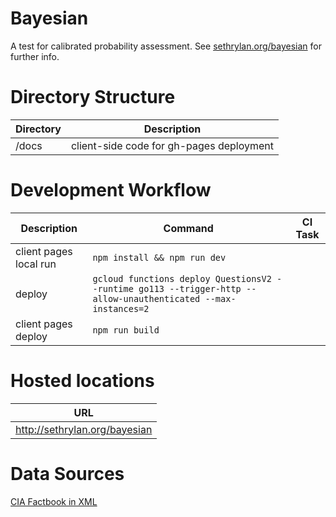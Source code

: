 Bayesian
========

A test for calibrated probability assessment. See [sethrylan.org/bayesian](http://sethrylan.org/bayesian) for further info.

Directory Structure
=========

| Directory    | Description                              |
| ------------ |------------------------------------------|
| /docs        | client-side code for gh-pages deployment |

Development Workflow
=========

| Description               | Command                                          | CI Task |
| ------------------------- |--------------------------------------------------|---------|
| client pages local run    | ```npm install && npm run dev```                 |         |
| deploy                    | ```gcloud functions deploy QuestionsV2 --runtime go113 --trigger-http --allow-unauthenticated --max-instances=2```                 |         |
| client pages deploy       | ```npm run build```                              |        |

Hosted locations
=========
| URL                                                        |
| -----------------------------------------------------------|
| http://sethrylan.org/bayesian                              |

Data Sources
=========
[CIA Factbook in XML](http://jmatchparser.sourceforge.net/factbook/)
